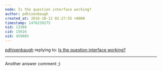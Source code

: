 ```yaml
---
node: Is the question interface working?
author: pdhixenbaugh
created_at: 2016-10-12 02:27:55 +0000
timestamp: 1476239275
nid: 13360
cid: 15616
uid: 459085
---
```




[pdhixenbaugh](../profile/pdhixenbaugh) replying to: [Is the question interface working?](../notes/ananyo2012/08-17-2016/is-the-question-interface-working)

----
Another answer comment ;)